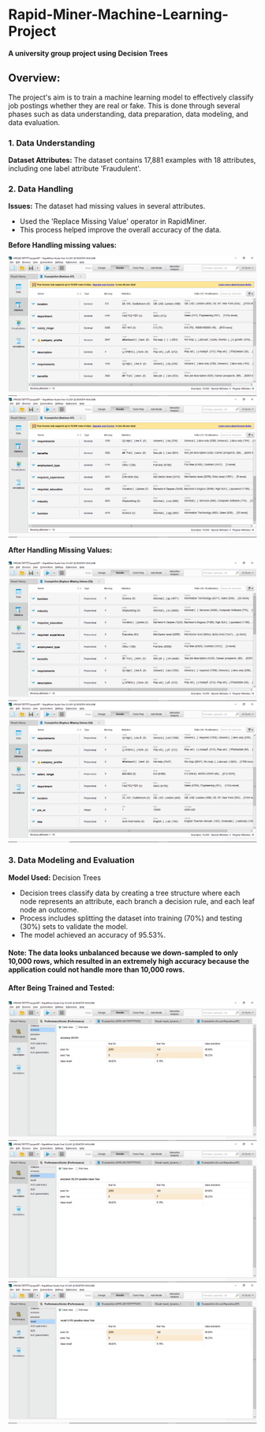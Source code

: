 # Rapid-Miner-Machine-Learning-Project
**A university group project using Decision Trees**

## Overview:
The project's aim is to train a machine learning model to effectively classify job postings whether they are real or fake. This is done through several phases such as data understanding, data preparation, data modeling, and data evaluation.

### 1. Data Understanding
**Dataset Attributes:** The dataset contains 17,881 examples with 18 attributes, including one label attribute 'Fraudulent'. 

### 2. Data Handling
**Issues:** The dataset had missing values in several attributes.
- Used the 'Replace Missing Value' operator in RapidMiner.
- This process helped improve the overall accuracy of the data.

**Before Handling missing values:**

![Before handling missing values](https://github.com/enjy46/Rapid-Miner-Machine-Learning-Project/blob/main/Screenshot%20(296).png)
![Before handling missing values](https://github.com/enjy46/Rapid-Miner-Machine-Learning-Project/blob/main/Screenshot%20(297).png)

**After Handling Missing Values:**

![After handling missing values](https://github.com/enjy46/Rapid-Miner-Machine-Learning-Project/blob/main/Screenshot%20(293).png)
![After handling missing values](https://github.com/enjy46/Rapid-Miner-Machine-Learning-Project/blob/main/Screenshot%20(294).png)

### 3. Data Modeling and Evaluation
**Model Used:** Decision Trees
- Decision trees classify data by creating a tree structure where each node represents an attribute, each branch a decision rule, and each leaf node an outcome.
- Process includes splitting the dataset into training (70%) and testing (30%) sets to validate the model.
- The model achieved an accuracy of 95.53%.

#### **Note:** The data looks unbalanced because we down-sampled to only 10,000 rows, which resulted in an extremely high accuracy because the application could not handle more than 10,000 rows.

#### **After Being Trained and Tested:**

![After training and testing](https://github.com/enjy46/Rapid-Miner-Machine-Learning-Project/blob/main/Screenshot%20(205).png)
![After training and testing](https://github.com/enjy46/Rapid-Miner-Machine-Learning-Project/blob/main/Screenshot%20(206).png)
![After training and testing](https://github.com/enjy46/Rapid-Miner-Machine-Learning-Project/blob/main/Screenshot%20(207).png)
